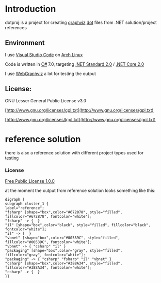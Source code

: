 # Introduction
dotproj is a project for creating [graphviz](http://www.graphviz.org/) 
[dot](http://www.graphviz.org/doc/info/lang.html) files from .NET solution/project references 

## Environment
I use [Visual Studio Code](https://code.visualstudio.com/) 
on [Arch Linux](https://www.archlinux.org/)

Code is written in [C#](https://docs.microsoft.com/en-us/dotnet/csharp/index) 7.0, targeting 
[.NET Standard 2.0](https://github.com/dotnet/standard/blob/master/docs/versions/netstandard2.0.md) / 
[.NET Core 2.0](https://docs.microsoft.com/en-us/dotnet/core/)

I use [WebGraphviz](http://webgraphviz.com/) a lot for testing the output

## License:
GNU Lesser General Public License v3.0

[http://www.gnu.org/licenses/gpl.txt](http://www.gnu.org/licenses/gpl.txt)

[http://www.gnu.org/licenses/lgpl.txt](http://www.gnu.org/licenses/lgpl.txt)

# reference solution
there is also a reference solution with different project types used for testing

### License
[Free Public License 1.0.0](https://opensource.org/licenses/FPL-1.0.0)

at the moment the output from reference solution looks something like this:
```
digraph {
subgraph cluster_1 {
label="reference";
"fsharp" [shape="box",color="#672878", style="filled", fillcolor="#672878", fontcolor="white"];
"fsharp" -> {  }
"il" [shape="box",color="black", style="filled", fillcolor="black", fontcolor="white"];
"il" -> {  }
"vbnet" [shape="box",color="#00539C", style="filled", fillcolor="#00539C", fontcolor="white"];
"vbnet" -> { "csharp" "il" }
"packaging" [shape="box",color="gray", style="filled", fillcolor="gray", fontcolor="white"];
"packaging" -> { "csharp" "fsharp" "il" "vbnet" }
"csharp" [shape="box",color="#388A34", style="filled", fillcolor="#388A34", fontcolor="white"];
"csharp" -> {  }
}}

```

